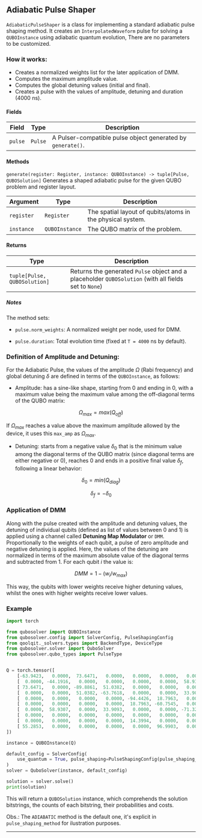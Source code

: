 ## Adiabatic Pulse Shaper

`AdiabaticPulseShaper` is a class for implementing a standard adiabatic pulse shaping method. It creates an `InterpolatedWaveform` pulse for solving a `QUBOInstance` using adiabatic quantum evolution, There are no parameters to be customized.

### How it works:
- Creates a normalized weights list for the later application of DMM.
- Computes the maximum amplitude value.
- Computes the global detuning values (initial and final).
- Creates a pulse with the values of amplitude, detuning and duration (4000 ns).

#### Fields
| Field         | Type          | Description |
|---------------|---------------|-------------|
| `pulse`       | `Pulse`       | A Pulser-compatible pulse object generated by `generate()`. |


#### Methods
`generate(register: Register, instance: QUBOInstance) -> tuple[Pulse, QUBOSolution]`
Generates a shaped adiabatic pulse for the given QUBO problem and register layout.

| Argument      | Type           | Description |
|---------------|----------------|-------------|
| `register`    | `Register`     | The spatial layout of qubits/atoms in the physical system. |
| `instance`    | `QUBOInstance` | The QUBO matrix of the problem. |


#### Returns
| Type                        | Description |
|-----------------------------|-------------|
| `tuple[Pulse, QUBOSolution]`| Returns the generated `Pulse` object and a placeholder `QUBOSolution` (with all fields set to `None`)|

##### Notes

The method sets:

- `pulse.norm_weights`: A normalized weight per node, used for DMM.

- `pulse.duration`: Total evolution time (fixed at `T = 4000` ns by default).


### Definition of Amplitude and Detuning:

For the Adiabatic Pulse, the values of the amplitude $\Omega$ (Rabi frequency) and global detuning $\delta$ are defined in terms of the `QUBOInstance`, as follows:

- Amplitude: has a sine-like shape, starting from $0$ and ending in $0$, with a maximum value being the maximum value among the off-diagonal terms of the QUBO matrix:

$$\Omega_{max} = max(Q_{off})$$

If $\Omega_{max}$ reaches a value above the maximum amplitude allowed by the device, it uses this `max_amp` as $\Omega_{max}$.

- Detuning: starts from a negative value $\delta_0$ that is the minimum value among the diagonal terms of the QUBO matrix (since diagonal terms are either negative or $0$), reaches $0$ and ends in a positive final value $\delta_f$, following a linear behavior:

$$\delta_0 = min(Q_{diag})$$

$$\delta_f = -\delta_0$$

### Application of DMM

Along with the pulse created with the amplitude and detuning values, the detuning of individual qubits (defined as list of values between 0 and 1) is applied using a channel called **Detuning Map Modulator** or `DMM`. Proportionally to the weights of each qubit, a pulse of zero amplitude and negative detuning is applied. Here, the values of the detuning are normalized in terms of the maximum absolute value of the diagonal terms and subtracted from 1. For each qubit $i$ the value is:

$$DMM = 1 - (w_i/w_{max}) $$

This way, the qubits with lower weights receive higher detuning values, whilst the ones with higher weights receive lower values.

### Example

```python exec="on" source="material-block" html="1"
import torch

from qubosolver import QUBOInstance
from qubosolver.config import SolverConfig, PulseShapingConfig
from qoolqit._solvers.types import BackendType, DeviceType
from qubosolver.solver import QuboSolver
from qubosolver.qubo_types import PulseType


Q = torch.tensor([
    [-63.9423,   0.0000,  73.6471,   0.0000,   0.0000,   0.0000,   0.0000,   0.0000,   0.0000,  55.2853],
    [  0.0000, -44.1916,   0.0000,   0.0000,   0.0000,   0.0000,  58.9307,   0.0000,   0.0000,   0.0000],
    [ 73.6471,   0.0000, -89.8861,  51.0382,   0.0000,   0.0000,   0.0000,   0.0000,   0.0000,   0.0000],
    [  0.0000,   0.0000,  51.0382, -63.7618,   0.0000,   0.0000,  33.9093,   0.0000,   0.0000,   0.0000],
    [  0.0000,   0.0000,   0.0000,   0.0000, -94.4426,  18.7963,   0.0000,   0.0000,  14.3994,   0.0000],
    [  0.0000,   0.0000,   0.0000,   0.0000,  18.7963, -60.7545,   0.0000,   0.0000,   0.0000,  96.9903],
    [  0.0000,  58.9307,   0.0000,  33.9093,   0.0000,   0.0000, -71.3241,   0.0000,   0.0000,   0.0000],
    [  0.0000,   0.0000,   0.0000,   0.0000,   0.0000,   0.0000,   0.0000, -38.2094,  59.3175,   0.0000],
    [  0.0000,   0.0000,   0.0000,   0.0000,  14.3994,   0.0000,   0.0000,  59.3175, -94.5790,  18.0653],
    [ 55.2853,   0.0000,   0.0000,   0.0000,   0.0000,  96.9903,   0.0000,   0.0000,  18.0653, -97.3174]
])

instance = QUBOInstance(Q)

default_config = SolverConfig(
    use_quantum = True, pulse_shaping=PulseShapingConfig(pulse_shaping_method=PulseType.ADIABATIC)
)
solver = QuboSolver(instance, default_config)

solution = solver.solve()
print(solution)

```
This will return a `QUBOSolution` instance, which comprehends the solution bitstrings, the counts of each bitstring, their probabilities and costs.

Obs.: The `ADIABATIC` method is the default one, it's explicit in `pulse_shaping_method` for ilustration purposes.

---
